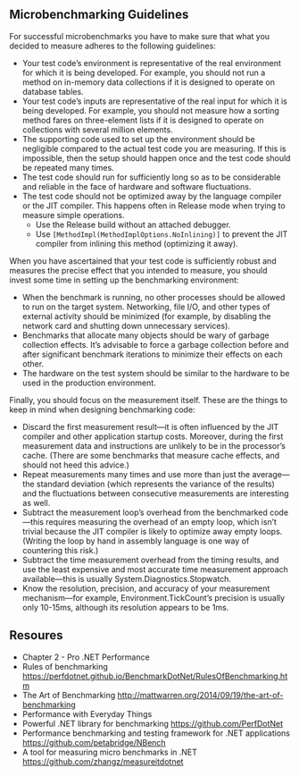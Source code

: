 ## Microbenchmarking Guidelines
For successful microbenchmarks you have to make sure that what you decided to measure adheres to the following guidelines:

- Your test code’s environment is representative of the real environment for which it is being developed. For example, you should not run a method on in-memory data collections if it is designed to operate on database tables.
- Your test code’s inputs are representative of the real input for which it is being developed. For example, you should not measure how a sorting method fares on three-element lists if it is designed to operate on collections with several million elements.
- The supporting code used to set up the environment should be negligible compared to the actual test code you are measuring. If this is impossible, then the setup should happen once and the test code should be repeated many times.
- The test code should run for sufficiently long so as to be considerable and reliable in the face of hardware and software fluctuations.
- The test code should not be optimized away by the language compiler or the JIT compiler. This happens often in Release mode when trying to measure simple operations.
	- 	Use the Release build without an attached debugger.
	-  Use `[MethodImpl(MethodImplOptions.NoInlining)]` to prevent the JIT compiler from inlining this method (optimizing it away).

When you have ascertained that your test code is sufficiently robust and measures the precise effect that you intended to measure, you should invest some time in setting up the benchmarking environment:

- When the benchmark is running, no other processes should be allowed to run on the target system. Networking, file I/O, and other types of external activity should be minimized (for example, by disabling the network card and shutting down unnecessary services).
- Benchmarks that allocate many objects should be wary of garbage collection effects. It’s advisable to force a garbage collection before and after significant benchmark iterations to minimize their effects on each other.
- The hardware on the test system should be similar to the hardware to be used in the production environment.

Finally, you should focus on the measurement itself. These are the things to keep in mind when designing benchmarking code:

- Discard the first measurement result—it is often influenced by the JIT compiler and other application startup costs. Moreover, during the first measurement data and instructions are unlikely to be in the processor’s cache. (There are some benchmarks that measure cache effects, and should not heed this advice.)
- Repeat measurements many times and use more than just the average—the standard deviation (which represents the variance of the results) and the fluctuations between consecutive measurements are interesting as well.
- Subtract the measurement loop’s overhead from the benchmarked code—this requires measuring the overhead of an empty loop, which isn’t trivial because the JIT compiler is likely to optimize away empty loops. (Writing the loop by hand in assembly language is one way of countering this risk.)
- Subtract the time measurement overhead from the timing results, and use the least expensive and most accurate time measurement approach available—this is usually System.Diagnostics.Stopwatch.
- Know the resolution, precision, and accuracy of your measurement mechanism—for example, Environment.TickCount’s precision is usually only 10-15ms, although its resolution appears to be 1ms.

## Resoures
- Chapter 2 - Pro .NET Performance
- Rules of benchmarking https://perfdotnet.github.io/BenchmarkDotNet/RulesOfBenchmarking.htm
- The Art of Benchmarking http://mattwarren.org/2014/09/19/the-art-of-benchmarking
- Performance with Everyday Things
- Powerful .NET library for benchmarking https://github.com/PerfDotNet
- Performance benchmarking and testing framework for .NET applications https://github.com/petabridge/NBench
- A tool for measuring micro benchmarks in .NET https://github.com/zhangz/measureitdotnet


